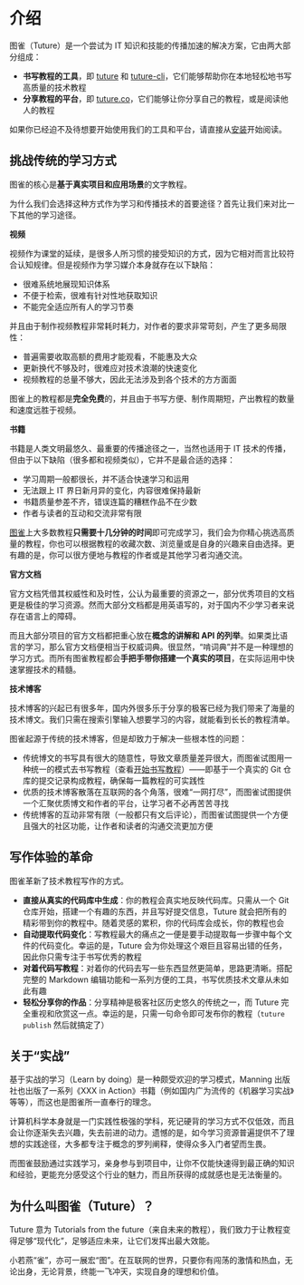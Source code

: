# 介绍

图雀（Tuture）是一个尝试为 IT 知识和技能的传播加速的解决方案，它由两大部分组成：

- **书写教程的工具**，即 [tuture](https://github.com/tutureproject/tuture) 和 [tuture-cli](https://github.com/tutureproject/cli)，它们能够帮助你在本地轻松地书写高质量的技术教程
- **分享教程的平台**，即 [tuture.co](https://tuture.co)，它们能够让你分享自己的教程，或是阅读他人的教程

如果你已经迫不及待想要开始使用我们的工具和平台，请直接从[安装](./installation.md)开始阅读。

## 挑战传统的学习方式

图雀的核心是**基于真实项目和应用场景**的文字教程。

为什么我们会选择这种方式作为学习和传播技术的首要途径？首先让我们来对比一下其他的学习途径。

**视频**

视频作为课堂的延续，是很多人所习惯的接受知识的方式，因为它相对而言比较符合认知规律。但是视频作为学习媒介本身就存在以下缺陷：

- 很难系统地展现知识体系
- 不便于检索，很难有针对性地获取知识
- 不能完全适应所有人的学习节奏

并且由于制作视频教程非常耗时耗力，对作者的要求非常苛刻，产生了更多局限性：

- 普遍需要收取高额的费用才能观看，不能惠及大众
- 更新换代不够及时，很难应对技术浪潮的快速变化
- 视频教程的总量不够大，因此无法涉及到各个技术的方方面面

图雀上的教程都是**完全免费**的，并且由于书写方便、制作周期短，产出教程的数量和速度远胜于视频。

**书籍**

书籍是人类文明最悠久、最重要的传播途径之一，当然也适用于 IT 技术的传播，但由于以下缺陷（很多都和视频类似），它并不是最合适的选择：

- 学习周期一般都很长，并不适合快速学习和运用
- 无法跟上 IT 界日新月异的变化，内容很难保持最新
- 书籍质量参差不齐，错误连篇的糟糕作品不在少数
- 作者与读者的互动和交流非常有限

[图雀](https://tuture.co)上大多数教程**只需要十几分钟的时间**即可完成学习，我们会为你精心挑选高质量的教程，你也可以根据教程的收藏次数、浏览量或是自身的兴趣来自由选择。更有趣的是，你可以很方便地与教程的作者或是其他学习者沟通交流。

**官方文档**

官方文档凭借其权威性和及时性，公认为最重要的资源之一，部分优秀项目的文档更是极佳的学习资源。然而大部分文档都是用英语写的，对于国内不少学习者来说存在语言上的障碍。

而且大部分项目的官方文档都把重心放在**概念的讲解和 API 的列举**。如果类比语言的学习，那么官方文档便相当于权威词典。很显然，“啃词典”并不是一种理想的学习方式。而所有图雀教程都会**手把手带你搭建一个真实的项目**，在实际运用中快速掌握技术的精髓。

**技术博客**

技术博客的兴起已有很多年，国内外很多乐于分享的极客已经为我们带来了海量的技术博文。我们只需在搜索引擎输入想要学习的内容，就能看到长长的教程清单。

图雀起源于传统的技术博客，但是却致力于解决一些根本性的问题：

- 传统博文的书写具有很大的随意性，导致文章质量差异很大，而图雀试图用一种统一的模式去书写教程（查看[开始书写教程](./start-writing.md)）——即基于一个真实的 Git 仓库的提交记录构成教程，确保每一篇教程的可实践性
- 优质的技术博客散落在互联网的各个角落，很难“一网打尽”，而图雀试图提供一个汇聚优质博文和作者的平台，让学习者不必再苦苦寻找
- 传统博客的互动非常有限（一般都只有文后评论），而图雀试图提供一个方便且强大的社区功能，让作者和读者的沟通交流更加方便

## 写作体验的革命

图雀革新了技术教程写作的方式。

- **直接从真实的代码库中生成**：你的教程会真实地反映代码库。只需从一个 Git 仓库开始，搭建一个有趣的东西，并且写好提交信息，Tuture 就会把所有的精彩带到你的教程中。随着灵感的累积，你的代码库会成长，你的教程也会
- **自动提取代码变化**：写教程最大的痛点之一便是要手动提取每一步骤中每个文件的代码变化。幸运的是，Tuture 会为你处理这个艰巨且容易出错的任务，因此你只需专注于书写优秀的教程
- **对着代码写教程**：对着你的代码去写一些东西显然更简单，思路更清晰。搭配完整的 Markdown 编辑功能和一系列方便的工具，书写优质技术文章从未如此有趣
- **轻松分享你的作品**：分享精神是极客社区历史悠久的传统之一，而 Tuture 完全重视和欣赏这一点。幸运的是，只需一句命令即可发布你的教程（`tuture publish` 然后就搞定了）

## 关于“实战”

基于实战的学习（Learn by doing）是一种颇受欢迎的学习模式，Manning 出版社也出版了一系列《XXX in Action》书籍（例如国内广为流传的《机器学习实战》等等），而这也是图雀所一直奉行的理念。

计算机科学本身就是一门实践性极强的学科，死记硬背的学习方式不仅低效，而且会让你逐渐失去兴趣，失去前进的动力。遗憾的是，如今学习资源普遍提供不了理想的实践途径，大多都专注于概念的罗列阐释，使得众多入门者望而生畏。

而图雀鼓励通过实践学习，亲身参与到项目中，让你不仅能快速得到最正确的知识和经验，更能充分感受这个行业的魅力，而且所获得的成就感也是无法衡量的。

## 为什么叫图雀（Tuture）？

Tuture 意为 Tutorials from the future（来自未来的教程），我们致力于让教程变得足够“现代化”，足够适应未来，让它们发挥出最大效能。

小若燕“雀”，亦可一展宏“图”。在互联网的世界，只要你有闯荡的激情和热血，无论出身，无论背景，终能一飞冲天，实现自身的理想和价值。